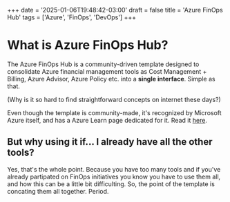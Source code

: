 +++
date = '2025-01-06T19:48:42-03:00'
draft = false
title = 'Azure FinOps Hub'
tags = ['Azure', 'FinOps', 'DevOps']
+++

# What is Azure FinOps Hub?

The Azure FinOps Hub is a community-driven template designed to consolidate Azure financial management tools as Cost Management + Billing, Azure Advisor, Azure Policy etc. into a **single interface**. Simple as that. 

(Why is it so hard to find straightforward concepts on internet these days?)

Even though the template is community-made, it's recognized by Microsoft Azure itself, and has a Azure Learn page dedicated for it. Read it [here](https://learn.microsoft.com/en-us/cloud-computing/finops/toolkit/hubs/finops-hubs-overview).

## But why using it if... I already have all the other tools?

Yes, that's the whole point. Because you have too many tools and if you've already partipated on FinOps initiatives you know you have to use them all, and how this can be a little bit difficulting. So, the point of the template is concating them all together. Period. 

